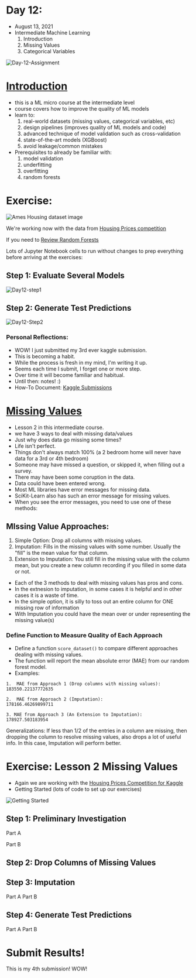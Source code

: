 # Day 12:
* August 13, 2021
* Intermediate Machine Learning 
  1. Introduction 
  2. Missing Values 
  3. Categorical Variables 

![Day-12-Assignment](https://github.com/EO4wellness/T-I-L/blob/main/AI-ML-NLP/Kaggle/Images/Day-12-Assignment.jpg)

# [Introduction](https://www.kaggle.com/alexisbcook/introduction)
* this is a ML micro course at the intermediate level 
* course covers how to improve the quality of ML models 
* learn to: 
  1. real-world datasets (missing values, categorical variables, etc) 
  2. design pipelines (improves quality of ML models and code) 
  3. advanced technique of model validation such as cross-validation 
  4. state-of-the-art models (XGBoost) 
  5. avoid leakage/common mistakes 
* Prerequisites to already be familiar with: 
  1. model validation 
  2. underfitting
  3. overfitting
  4. random forests 

# Exercise: 
![Ames Housing dataset image](https://i.imgur.com/lTJVG4e.png)


We're working now with the data from [Housing Prices competition](https://www.kaggle.com/c/home-data-for-ml-course)

If you need to [Review Random Forests](https://www.kaggle.com/dansbecker/random-forests)

Lots of Jupyter Notebook cells to run without changes to prep everything before arriving at the exercises: 

## Step 1: Evaluate Several Models 
![Day12-step1](https://github.com/EO4wellness/T-I-L/blob/main/AI-ML-NLP/Kaggle/Images/Day-12-exercise-step1.jpg)


## Step 2: Generate Test Predictions
![Day12-Step2](https://github.com/EO4wellness/T-I-L/blob/main/AI-ML-NLP/Kaggle/Images/Day-12-exercises_step2.jpg)

### Personal Reflections: 
* WOW!  I just submitted my 3rd ever kaggle submission.  
* This is becoming a habit.  
* While the process is fresh in my mind, I'm writing it up. 
* Seems each time I submit, I forget one or more step. 
* Over time it will become familiar and habitual. 
* Until then: notes!  :) 
* How-To Document: [Kaggle Submissions](https://github.com/EO4wellness/T-I-L/blob/main/AI-ML-NLP/Kaggle/Kaggle-Submissions_How-To.md)

# [Missing Values](https://www.kaggle.com/alexisbcook/missing-values)
* Lesson 2 in this intermediate course. 
* we have 3 ways to deal with missing data/values 
* Just why does data go missing some times?  
* Life isn't perfect.  
* Things don't always match 100% (a 2 bedroom home will never have data for a 3rd or 4th bedroom) 
* Someone may have missed a question, or skipped it, when filling out a survey. 
* There may have been some coruption in the data. 
* Data could have been entered wrong. 
* Most ML libraries have error messages for missing data. 
* SciKit-Learn also has such an error message for missing values. 
* When you see the error messages, you need to use one of these methods: 

## MIssing Value Approaches: 
1. Simple Option: Drop all columns with missing values. 
2. Imputation: Fills in the missing values with some number. Usually the "fill" is the mean value for that column. 
3. Extension to Imputation: You still fill in the missing value with the column mean, but you create a new column 
   recording if you filled in some data or not. 
   
* Each of the 3 methods to deal with missing values has pros and cons. 
* In the extnesion to imputation, in some cases it is helpful and in other cases it is a waste of time. 
* In the simple option, it is silly to toss out an entire column for ONE missing row of information 
* With Imputation you could have the mean over or under representing the missing value(s) 

### Define Function to Measure Quality of Each Approach 
* Define a function ```score_dataset()``` to compare different approaches dealing with missing values. 
* The function will report the mean absolute error (MAE) from our random forest model. 
* Examples: 
```
1.  MAE from Approach 1 (Drop columns with missing values):
183550.22137772635 

2.  MAE from Approach 2 (Imputation):
178166.46269899711

3. MAE from Approach 3 (An Extension to Imputation):
178927.503183954 
```

Generalizations:  If less than 1/2 of the entries in a column are missing, then dropping the column to resolve missing values, also drops a lot of useful info. In this case, Imputation will perform better. 

# Exercise: Lesson 2 Missing Values 
* Again we are working with the [Housing Prices Competition for Kaggle](https://www.kaggle.com/c/home-data-for-ml-course)
* Getting Started (lots of code to set up our exercises) 

![Getting Started](https://github.com/EO4wellness/T-I-L/blob/main/AI-ML-NLP/Kaggle/Images/Day-12-missing-data-getting-started.jpg) 

## Step 1: Preliminary Investigation 
Part A 

Part B 

## Step 2: Drop Columns of Missing Values 

## Step 3: Imputation 
Part A 
Part B 

## Step 4: Generate Test Predictions 
Part A 
Part B 

# Submit Results! 
This is my 4th submission!  WOW!  
